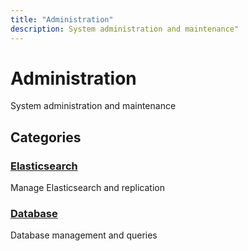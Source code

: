 ```yaml
---
title: "Administration"
description: System administration and maintenance"
---
```


# Administration

System administration and maintenance

## Categories

### [Elasticsearch](./elasticsearch/)
Manage Elasticsearch and replication

### [Database](./database/)
Database management and queries
